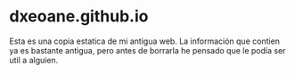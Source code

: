 # dxeoane.github.io
Esta es una copia estatica de mi antigua web. La información que contien ya es bastante antigua, pero antes de borrarla he pensado que le podía ser util a alguien.
